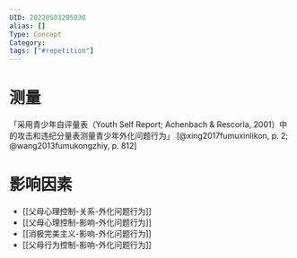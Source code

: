 ```yaml
---
UID: 20220503205030
alias: []
Type: Concept
Category: 
tags: ["#repetition"]
---
```


# 测量

「采用青少年自评量表（Youth Self Report; Achenbach & Rescorla, 2001）中的攻击和违纪分量表测量青少年外化问题行为」 [@xing2017fumuxinlikon, p. 2;  @wang2013fumukongzhiy, p. 812]

# 影响因素

- [[父母心理控制-关系-外化问题行为]]
- [[父母心理控制-影响-外化问题行为]]
- [[消极完美主义-影响-外化问题行为]]
- [[父母行为控制-影响-外化问题行为]]